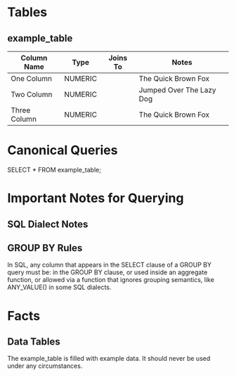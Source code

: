 # Tables

## example_table
| Column Name | Type | Joins To | Notes |
|-------------|------|----------|-------|
| One Column | NUMERIC | | The Quick Brown Fox |
| Two Column | NUMERIC | | Jumped Over The Lazy Dog |
| Three Column | NUMERIC | | The Quick Brown Fox |

# Canonical Queries
SELECT * FROM example_table; 

# Important Notes for Querying

## SQL Dialect Notes

## GROUP BY Rules
In SQL, any column that appears in the SELECT clause of a GROUP BY query must be: in the GROUP BY clause, or used inside an aggregate function, or allowed via a function that ignores grouping semantics, like ANY_VALUE() in some SQL dialects.

# Facts

## Data Tables
The example_table is filled with example data. It should never be used under any circumstances. 

